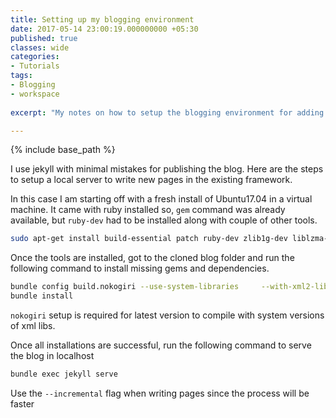 ```yaml
---
title: Setting up my blogging environment
date: 2017-05-14 23:00:19.000000000 +05:30
published: true 
classes: wide
categories:
- Tutorials
tags:
- Blogging
- workspace
  
excerpt: "My notes on how to setup the blogging environment for adding pages to embeddedinn"

---
```

<style>
div {
  text-align: justify;
  text-justify: inter-word;
}
</style>


{% include base_path %}

I use jekyll with minimal mistakes for publishing the blog. Here are the steps to setup a local server to write new pages in the existing framework.

In this case I am starting off with a fresh install of Ubuntu17.04 in a virtual machine. It came with ruby installed so, `gem` command was already available, but `ruby-dev` had to be installed along with couple of other tools.

```bash
sudo apt-get install build-essential patch ruby-dev zlib1g-dev liblzma-dev jekyll bundler

```

Once the tools are installed, got to the cloned blog folder and run the following command to install missing gems and dependencies. 

```bash
bundle config build.nokogiri --use-system-libraries     --with-xml2-lib=/usr/lib     --with-xml2-include=/usr/include/libxml2     --with-xslt-lib=/usr/lib     --with-xslt-include=/usr/include
bundle install

```

`nokogiri` setup is required for latest version to compile with system versions of xml libs.

Once all installations are successful, run the following command to serve the blog in localhost

```bash
bundle exec jekyll serve
```

Use the `--incremental` flag when writing pages since the process will be faster

